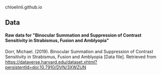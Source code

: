 chloelinli.github.io

## Data
#### Raw data for "Binocular Summation and Suppression of Contrast Sensitivity in Strabismus, Fusion and Amblyopia"
Dorr, Michael. (2019). Binocular Summation and Suppression of Contrast Sensitivity in Strabismus, Fusion and Amblyopia \[Data file]. Retrieved from https://dataverse.harvard.edu/dataset.xhtml?persistentId=doi:10.7910/DVN/3XWZUN
